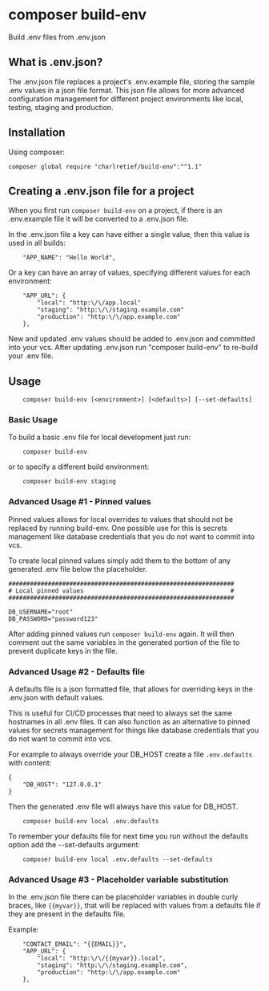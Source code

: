 # composer build-env

Build .env files from .env.json

## What is .env.json?

The .env.json file replaces a project's .env.example file, storing the sample .env values in a json file format.
This json file allows for more advanced configuration management for different project environments like local, testing, staging and production.

## Installation
Using composer:
```
composer global require "charlretief/build-env":"^1.1"
```

## Creating a .env.json file for a project

When you first run `composer build-env` on a project, if there is an .env.example file it will be converted to a .env.json file.


In the .env.json file a key can have either a single value, then this value is used in all builds:

		"APP_NAME": "Hello World",
			
Or a key can have an array of values, specifying different values for each environment:
			
		"APP_URL": {
			"local": "http:\/\/app.local"
			"staging": "http:\/\/staging.example.com"
			"production": "http:\/\/app.example.com"
		},

New and updated .env values should be added to .env.json and committed into your vcs.
After updating .env.json run "composer build-env" to re-build your .env file.

## Usage

		composer build-env [<environment>] [<defaults>] [--set-defaults]


### Basic Usage

To build a basic .env file for local development just run:

		composer build-env		
or to specify a different build environment:

		composer build-env staging

### Advanced Usage #1 - Pinned values

Pinned values allows for local overrides to values that should not be replaced by running build-env.
One possible use for this is secrets management like database credentials that you do not want to commit into vcs.

To create local pinned values simply add them to the bottom of any generated .env file below the placeholder.

	###############################################################
	# Local pinned values                                         #
	###############################################################

	DB_USERNAME="root"
	DB_PASSWORD="password123"

After adding pinned values run `composer build-env` again. It will then comment out the same variables in the generated portion of the file to prevent duplicate keys in the file.
				
### Advanced Usage #2 - Defaults file

A defaults file is a json formatted file, that allows for overriding keys in the .env.json with default values.

This is useful for CI/CD processes that need to always set the same hostnames in all .env files.
It can also function as an alternative to pinned values for secrets management for things like database credentials that you do not want to commit into vcs.

For example to always override your DB_HOST create a file `.env.defaults` with content:

	{
		"DB_HOST": "127.0.0.1"
	}

Then the generated .env file will always have this value for DB_HOST.

		composer build-env local .env.defaults

To remember your defaults file for next time you run without the defaults option add the --set-defaults argument:

		composer build-env local .env.defaults --set-defaults
		
### Advanced Usage #3 - Placeholder variable substitution

In the .env.json file there can be placeholder variables in double curly braces, like `{{myvar}}`, that will be replaced with values from a defaults file if they are present in the defaults file.

Example:

		"CONTACT_EMAIL": "{{EMAIL}}",
		"APP_URL": {
			"local": "http:\/\/{{myvar}}.local",
			"staging": "http:\/\/staging.example.com",
			"production": "http:\/\/app.example.com"
		},
